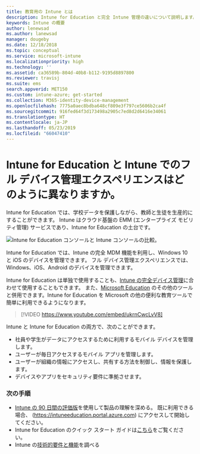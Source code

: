 ```yaml
---
title: 教育用の Intune とは
description: Intune for Education と完全 Intune 管理の違いについて説明します。
keywords: Intune の概要
author: lenewsad
ms.author: lanewsad
manager: dougeby
ms.date: 12/18/2018
ms.topic: conceptual
ms.service: microsoft-intune
ms.localizationpriority: high
ms.technology: ''
ms.assetid: ca36589b-804d-40b8-b112-9195d8897800
ms.reviewer: travisj
ms.suite: ems
search.appverid: MET150
ms.custom: intune-azure; get-started
ms.collection: M365-identity-device-management
ms.openlocfilehash: 7775a0aec8bdba648cf809e3f797ce5606b2ca4f
ms.sourcegitcommit: 916fed64f3d173498a2905c7ed8d2d6416e34061
ms.translationtype: HT
ms.contentlocale: ja-JP
ms.lasthandoff: 05/23/2019
ms.locfileid: "66047410"
---
```

# <a name="how-is-intune-for-education-different-from-the-full-device-management-experience-in-intune"></a>Intune for Education と Intune でのフル デバイス管理エクスペリエンスはどのように異なりますか。

Intune for Education では、学校データを保護しながら、教師と生徒を生産的にすることができます。 Intune はクラウド基盤の EMM (エンタープライズ モビリティ管理) サービスであり、Intune for Education の土台です。

![Intune for Education コンソールと Intune コンソールの比較。](./media/intune-azure-vs-intuneEDU.png)

Intune for Education では、Intune の完全 MDM 機能を利用し、Windows 10 と iOS のデバイスを管理できます。 フル デバイス管理エクスペリエンスでは、Windows、iOS、Android のデバイスを管理できます。  

Intune for Education は単独で使用することも、[Intune の完全デバイス管理](introduction-intune.md)に合わせて使用することもできます。 また、[Microsoft Education](https://microsoft.com/education) のその他のツールと併用できます。Intune for Education を Microsoft の他の便利な教育ツールで簡単に利用できるようになります。  

> [!VIDEO https://www.youtube.com/embed/ukrnCwcLvV8]

Intune と Intune for Education の両方で、次のことができます。
* 社員や学生がデータにアクセスするために利用するモバイル デバイスを管理します。
* ユーザーが毎日アクセスするモバイル アプリを管理します。
* ユーザーが組織の情報にアクセスし、共有する方法を制御し、情報を保護します。
* デバイスやアプリをセキュリティ要件に準拠させます。

### <a name="next-steps"></a>次の手順
* [Intune の 90 日間の評価版](https://signup.microsoft.com/Signup?OfferId=5eec053c-cc40-4cd5-a06a-ea8d75cf2686&ali=1)を使用して製品の理解を深める。 既に利用できる場合、 (https://intuneeducation.portal.azure.com) にアクセスして開始してください。
* Intune for Education のクイック スタート ガイドは[こちら](/intune-education/what-is-express-configuration)をご覧ください。
* Intune の[技術的要件と機能](/intune/supported-devices-browsers)を調べる
